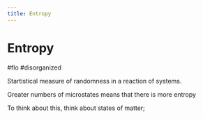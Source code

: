 ```yaml
---
title: Entropy
---
```


# Entropy

#flo #disorganized 	

Startistical measure of randomness in a reaction of systems. 

Greater numbers of microstates means that there is more entropy

To think about this, think about states of matter;



